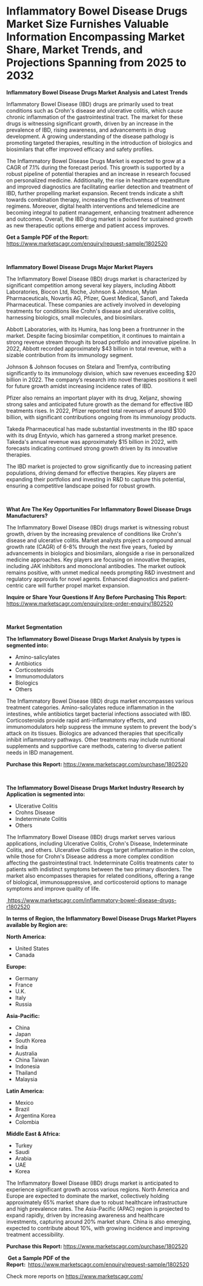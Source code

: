 <p><h1>Inflammatory Bowel Disease Drugs Market Size Furnishes Valuable Information Encompassing Market Share, Market Trends, and Projections Spanning from 2025 to 2032</h1></p><p><strong>Inflammatory Bowel Disease Drugs Market Analysis and Latest Trends</strong></p>
<p><p>Inflammatory Bowel Disease (IBD) drugs are primarily used to treat conditions such as Crohn's disease and ulcerative colitis, which cause chronic inflammation of the gastrointestinal tract. The market for these drugs is witnessing significant growth, driven by an increase in the prevalence of IBD, rising awareness, and advancements in drug development. A growing understanding of the disease pathology is promoting targeted therapies, resulting in the introduction of biologics and biosimilars that offer improved efficacy and safety profiles.</p><p>The Inflammatory Bowel Disease Drugs Market is expected to grow at a CAGR of 7.1% during the forecast period. This growth is supported by a robust pipeline of potential therapies and an increase in research focused on personalized medicine. Additionally, the rise in healthcare expenditure and improved diagnostics are facilitating earlier detection and treatment of IBD, further propelling market expansion. Recent trends indicate a shift towards combination therapy, increasing the effectiveness of treatment regimens. Moreover, digital health interventions and telemedicine are becoming integral to patient management, enhancing treatment adherence and outcomes. Overall, the IBD drug market is poised for sustained growth as new therapeutic options emerge and patient access improves.</p></p>
<p><strong>Get a Sample PDF of the Report:&nbsp;</strong> <a href="https://www.marketscagr.com/enquiry/request-sample/1802520?utm_campaign=2778&utm_medium=2&utm_source=Github&utm_content=ia&utm_term=08032025&utm_id=inflammatory-bowel-disease-drugs">https://www.marketscagr.com/enquiry/request-sample/1802520</a></p>
<p>&nbsp;</p>
<p><strong>Inflammatory Bowel Disease Drugs Major Market Players</strong></p>
<p><p>The Inflammatory Bowel Disease (IBD) drugs market is characterized by significant competition among several key players, including Abbott Laboratories, Biocon Ltd, Roche, Johnson & Johnson, Mylan Pharmaceuticals, Novartis AG, Pfizer, Quest Medical, Sanofi, and Takeda Pharmaceutical. These companies are actively involved in developing treatments for conditions like Crohn's disease and ulcerative colitis, harnessing biologics, small molecules, and biosimilars.</p><p>Abbott Laboratories, with its Humira, has long been a frontrunner in the market. Despite facing biosimilar competition, it continues to maintain a strong revenue stream through its broad portfolio and innovative pipeline. In 2022, Abbott recorded approximately $43 billion in total revenue, with a sizable contribution from its immunology segment.</p><p>Johnson & Johnson focuses on Stelara and Tremfya, contributing significantly to its immunology division, which saw revenues exceeding $20 billion in 2022. The company’s research into novel therapies positions it well for future growth amidst increasing incidence rates of IBD.</p><p>Pfizer also remains an important player with its drug, Xeljanz, showing strong sales and anticipated future growth as the demand for effective IBD treatments rises. In 2022, Pfizer reported total revenues of around $100 billion, with significant contributions ongoing from its immunology products.</p><p>Takeda Pharmaceutical has made substantial investments in the IBD space with its drug Entyvio, which has garnered a strong market presence. Takeda's annual revenue was approximately $15 billion in 2022, with forecasts indicating continued strong growth driven by its innovative therapies.</p><p>The IBD market is projected to grow significantly due to increasing patient populations, driving demand for effective therapies. Key players are expanding their portfolios and investing in R&D to capture this potential, ensuring a competitive landscape poised for robust growth.</p></p>
<p>&nbsp;</p>
<p><strong>What Are The Key Opportunities For Inflammatory Bowel Disease Drugs Manufacturers?</strong></p>
<p><p>The Inflammatory Bowel Disease (IBD) drugs market is witnessing robust growth, driven by the increasing prevalence of conditions like Crohn's disease and ulcerative colitis. Market analysts project a compound annual growth rate (CAGR) of 6-8% through the next five years, fueled by advancements in biologics and biosimilars, alongside a rise in personalized medicine approaches. Key players are focusing on innovative therapies, including JAK inhibitors and monoclonal antibodies. The market outlook remains positive, with unmet medical needs prompting R&D investment and regulatory approvals for novel agents. Enhanced diagnostics and patient-centric care will further propel market expansion.</p></p>
<p><strong>Inquire or Share Your Questions If Any Before Purchasing This Report:</strong> <a href="https://www.marketscagr.com/enquiry/pre-order-enquiry/1802520?utm_campaign=2778&utm_medium=2&utm_source=Github&utm_content=ia&utm_term=08032025&utm_id=inflammatory-bowel-disease-drugs">https://www.marketscagr.com/enquiry/pre-order-enquiry/1802520</a></p>
<p>&nbsp;</p>
<p><strong>Market Segmentation</strong></p>
<p><strong>The Inflammatory Bowel Disease Drugs Market Analysis by types is segmented into:</strong></p>
<p><ul><li>Amino-salicylates</li><li>Antibiotics</li><li>Corticosteroids</li><li>Immunomodulators</li><li>Biologics</li><li>Others</li></ul></p>
<p><p>The Inflammatory Bowel Disease (IBD) drugs market encompasses various treatment categories. Amino-salicylates reduce inflammation in the intestines, while antibiotics target bacterial infections associated with IBD. Corticosteroids provide rapid anti-inflammatory effects, and immunomodulators help suppress the immune system to prevent the body's attack on its tissues. Biologics are advanced therapies that specifically inhibit inflammatory pathways. Other treatments may include nutritional supplements and supportive care methods, catering to diverse patient needs in IBD management.</p></p>
<p><strong>Purchase this Report:&nbsp;</strong><a href="https://www.marketscagr.com/purchase/1802520?utm_campaign=2778&utm_medium=2&utm_source=Github&utm_content=ia&utm_term=08032025&utm_id=inflammatory-bowel-disease-drugs">https://www.marketscagr.com/purchase/1802520</a></p>
<p>&nbsp;</p>
<p><strong>The Inflammatory Bowel Disease Drugs Market Industry Research by Application is segmented into:</strong></p>
<p><ul><li>Ulcerative Colitis</li><li>Crohns Disease</li><li>Indeterminate Colitis</li><li>Others</li></ul></p>
<p><p>The Inflammatory Bowel Disease (IBD) drugs market serves various applications, including Ulcerative Colitis, Crohn's Disease, Indeterminate Colitis, and others. Ulcerative Colitis drugs target inflammation in the colon, while those for Crohn's Disease address a more complex condition affecting the gastrointestinal tract. Indeterminate Colitis treatments cater to patients with indistinct symptoms between the two primary disorders. The market also encompasses therapies for related conditions, offering a range of biological, immunosuppressive, and corticosteroid options to manage symptoms and improve quality of life.</p></p>
<p><a href="https://www.marketscagr.com/inflammatory-bowel-disease-drugs-r1802520?utm_campaign=2778&utm_medium=2&utm_source=Github&utm_content=ia&utm_term=08032025&utm_id=inflammatory-bowel-disease-drugs">&nbsp;https://www.marketscagr.com/inflammatory-bowel-disease-drugs-r1802520</a></p>
<p><strong>In terms of Region, the Inflammatory Bowel Disease Drugs Market Players available by Region are:</strong></p>
<p>
    <p> <strong> North America: </strong>
        <ul>
            <li>United States</li>
            <li>Canada</li>
        </ul>
        </p> 
    <p> <strong> Europe: </strong>
        <ul>
            <li>Germany</li>
            <li>France</li>
            <li>U.K.</li>
            <li>Italy</li>
            <li>Russia</li>
        </ul>
        </p> 
    <p> <strong> Asia-Pacific: </strong>
        <ul>
            <li>China</li>
            <li>Japan</li>
            <li>South Korea</li>
            <li>India</li>
            <li>Australia</li>
            <li>China Taiwan</li>
            <li>Indonesia</li>
            <li>Thailand</li>
            <li>Malaysia</li>
        </ul>
        </p> 
    <p> <strong> Latin America: </strong>
        <ul>
            <li>Mexico</li>
            <li>Brazil</li>
            <li>Argentina Korea</li>
            <li>Colombia</li>
        </ul>
        </p> 
    <p> <strong> Middle East & Africa: </strong>
        <ul>
            <li>Turkey</li>
            <li>Saudi</li>
            <li>Arabia</li>
            <li>UAE</li>
            <li>Korea</li>
        </ul>
    </p>
    </p>
<p><p>The Inflammatory Bowel Disease (IBD) drugs market is anticipated to experience significant growth across various regions. North America and Europe are expected to dominate the market, collectively holding approximately 65% market share due to robust healthcare infrastructure and high prevalence rates. The Asia-Pacific (APAC) region is projected to expand rapidly, driven by increasing awareness and healthcare investments, capturing around 20% market share. China is also emerging, expected to contribute about 10%, with growing incidence and improving treatment accessibility.</p></p>
<p><strong>Purchase this Report: </strong><a href="https://www.marketscagr.com/purchase/1802520?utm_campaign=2778&utm_medium=2&utm_source=Github&utm_content=ia&utm_term=08032025&utm_id=inflammatory-bowel-disease-drugs">https://www.marketscagr.com/purchase/1802520</a></p>
<p>&nbsp;<strong>Get a Sample PDF of the Report:&nbsp;&nbsp;</strong><a href="https://www.marketscagr.com/enquiry/request-sample/1802520?utm_campaign=2778&utm_medium=2&utm_source=Github&utm_content=ia&utm_term=08032025&utm_id=inflammatory-bowel-disease-drugs">https://www.marketscagr.com/enquiry/request-sample/1802520</a></p>
<p><strong></strong></p>
<p>Check more reports on <a href="https://www.marketscagr.com/?utm_campaign=2778&utm_medium=2&utm_source=Github&utm_content=ia&utm_term=08032025&utm_id=inflammatory-bowel-disease-drugs">https://www.marketscagr.com/</a></p>